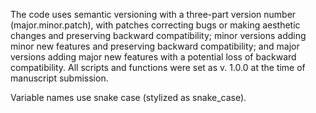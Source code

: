 The code uses semantic versioning with a three-part version number (major.minor.patch), with patches correcting bugs or making aesthetic changes and preserving backward compatibility; minor versions adding minor new features and preserving backward compatibility; and major versions adding major new features with a potential loss of backward compatibility. All scripts and functions were set as v. 1.0.0 at the time of manuscript submission. 

Variable names use snake case (stylized as snake_case). 
